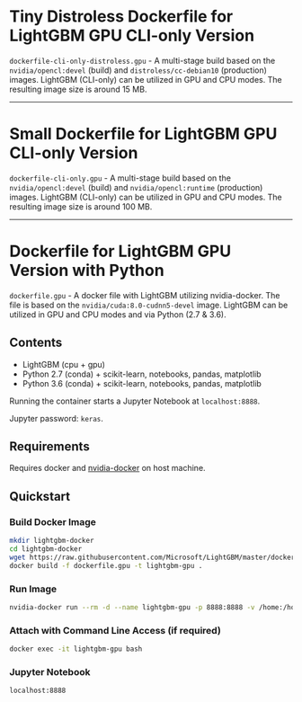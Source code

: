 # Tiny Distroless Dockerfile for LightGBM GPU CLI-only Version

`dockerfile-cli-only-distroless.gpu` - A multi-stage build based on the `nvidia/opencl:devel` (build) and `distroless/cc-debian10` (production) images. LightGBM (CLI-only) can be utilized in GPU and CPU modes. The resulting image size is around 15 MB.

---

# Small Dockerfile for LightGBM GPU CLI-only Version

`dockerfile-cli-only.gpu` - A multi-stage build based on the `nvidia/opencl:devel` (build) and `nvidia/opencl:runtime` (production) images. LightGBM (CLI-only) can be utilized in GPU and CPU modes. The resulting image size is around 100 MB.

---

# Dockerfile for LightGBM GPU Version with Python

`dockerfile.gpu` - A docker file with LightGBM utilizing nvidia-docker. The file is based on the `nvidia/cuda:8.0-cudnn5-devel` image.
LightGBM can be utilized in GPU and CPU modes and via Python (2.7 & 3.6).

## Contents

- LightGBM (cpu + gpu)
- Python 2.7 (conda) + scikit-learn, notebooks, pandas, matplotlib
- Python 3.6 (conda) + scikit-learn, notebooks, pandas, matplotlib

Running the container starts a Jupyter Notebook at `localhost:8888`.

Jupyter password: `keras`.

## Requirements

Requires docker and [nvidia-docker](https://github.com/NVIDIA/nvidia-docker) on host machine.

## Quickstart

### Build Docker Image

```sh
mkdir lightgbm-docker
cd lightgbm-docker
wget https://raw.githubusercontent.com/Microsoft/LightGBM/master/docker/gpu/dockerfile.gpu
docker build -f dockerfile.gpu -t lightgbm-gpu .
```

### Run Image

```sh
nvidia-docker run --rm -d --name lightgbm-gpu -p 8888:8888 -v /home:/home lightgbm-gpu
```

### Attach with Command Line Access (if required)

```sh
docker exec -it lightgbm-gpu bash
```

### Jupyter Notebook

```sh
localhost:8888
```
